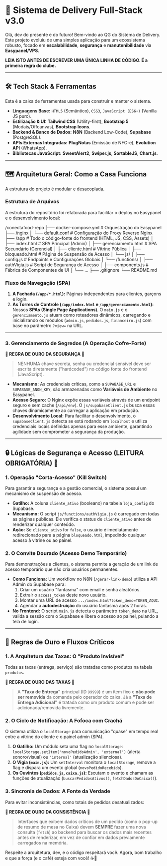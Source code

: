 # 🍔 Sistema de Delivery Full-Stack v3.0

Olá, dev do presente e do futuro! Bem-vindo ao QG do Sistema de Delivery. Este projeto evoluiu de uma simples aplicação para um ecossistema robusto, focado em **escalabilidade**, **segurança** e **manutenibilidade** via **Easypanel/VPS**.

**LEIA ISTO ANTES DE ESCREVER UMA ÚNICA LINHA DE CÓDIGO. É a primeira regra do clube.**

---

## 🛠️ Tech Stack & Ferramentas

Esta é a caixa de ferramentas usada para construir e manter o sistema.

*   **Linguagens Base:** `HTML5` (Semântico), `CSS3`, `JavaScript (ES6+)` (Vanilla JS puro).
*   **Estilização & UI:** **Tailwind CSS** (Utility-first), **Bootstrap 5** (Modais/Offcanvas), **Bootstrap Icons**.
*   **Backend & Banco de Dados:** **N8N** (Backend Low-Code), **Supabase** (PostgreSQL).
*   **APIs Externas Integradas:** **PlugNotas** (Emissão de NFC-e), **Evolution API** (WhatsApp).
*   **Bibliotecas JavaScript:** **SweetAlert2**, **Swiper.js**, **SortableJS**, **Chart.js**.

---

## 🗺️ Arquitetura Geral: Como a Casa Funciona

A estrutura do projeto é modular e desacoplada.

### **Estrutura de Arquivos**

A estrutura do repositório foi refatorada para facilitar o deploy no Easypanel e o desenvolvimento local:

/conectafood-repo
├── docker-compose.yml # Orquestração do Easypanel
├── /nginx
│ └── default.conf # Configuração do Proxy Reverso Nginx
├── /app # Todo o código-fonte do frontend (HTML, JS, CSS, Assets)
│ ├── index.html # SPA Principal (Admin)
│ ├── gerenciamento.html # SPA Secundário (Gerencial)
│ ├── cliente.html # Vitrine Pública
│ ├── bloqueado.html # Página de Suspensão de Acesso
│ └── js/
│ ├── config.js # Endpoints e Configurações Globais
│ └── /functions/
│ ├── authVigia.js # Script de Segurança de Acesso
│ ├── components.js # Fábrica de Componentes de UI
│ └── ...
├── .gitignore
└── README.md


### **Fluxo de Navegação (SPA)**

1.  **A Fachada (`/app/*.html`):** Páginas independentes para clientes, garçons e login.
2.  **As Torres de Controle (`/app/index.html` e `/app/gerenciamento.html`):** Nossos **SPAs (Single Page Applications)**. O `main.js` e o `gerenciamento.js` atuam como roteadores dinâmicos, carregando e inicializando os módulos (`admin.js`, `pedidos.js`, `financeiro.js`) com base no parâmetro `?view=` na URL.

---

### **3. Gerenciamento de Segredos (A Operação Cofre-Forte)**

**🛑 REGRA DE OURO DA SEGURANÇA 🛑**
> NENHUMA chave secreta, senha ou credencial sensível deve ser escrita diretamente ("hardcoded") no código fonte do frontend (JavaScript).

*   **Mecanismo:** As credenciais críticas, como a `SUPABASE_URL` e `SUPABASE_ANON_KEY`, são armazenadas como **Variáveis de Ambiente** no Easypanel.
*   **Acesso Seguro:** O Nginx expõe essas variáveis através de um endpoint seguro e sem cache (`/api/env`). O `js/supabaseClient.js` busca essas chaves dinamicamente ao carregar a aplicação em produção.
*   **Desenvolvimento Local:** Para facilitar o desenvolvimento, o `supabaseClient.js` detecta se está rodando em `localhost` e utiliza credenciais locais definidas apenas para esse ambiente, garantindo agilidade sem comprometer a segurança da produção.

---


## 🔒 Lógicas de Segurança e Acesso (LEITURA OBRIGATÓRIA) 🚨

### **1. Operação "Corta-Acesso" (Kill Switch)**

Para garantir a segurança e a gestão comercial, o sistema possui um mecanismo de suspensão de acesso.

*   **Gatilho:** A coluna `cliente_ativo` (booleano) na tabela `loja_config` do Supabase.
*   **Mecanismo:** O script `js/functions/authVigia.js` é carregado em todas as páginas públicas. Ele verifica o status de `cliente_ativo` antes de renderizar qualquer conteúdo.
*   **Ação:** Se `cliente_ativo` for `false`, o usuário é imediatamente redirecionado para a página `bloqueado.html`, impedindo qualquer acesso à vitrine ou ao painel.

### **2. O Convite Dourado (Acesso Demo Temporário)**

Para demonstrações a clientes, o sistema permite a geração de um link de acesso temporário que não cria usuários permanentes.

*   **Como Funciona:** Um workflow no N8N (`/gerar-link-demo`) utiliza a API Admin do Supabase para:
    1.  Criar um usuário "fantasma" com email e senha aleatórios.
    2.  Extrair o `access_token` deste novo usuário.
    3.  Montar uma URL de acesso `.../index.html?token_demo=TOKEN_AQUI`.
    4.  Agendar a **autodestruição** do usuário fantasma após 2 horas.
*   **No Frontend:** O script `main.js` detecta o parâmetro `token_demo` na URL, valida a sessão com o Supabase e libera o acesso ao painel, pulando a tela de login.

---

## 📝 Regras de Ouro e Fluxos Críticos

### **1. A Arquitetura das Taxas: O "Produto Invisível"**

Todas as taxas (entrega, serviço) são tratadas como produtos na tabela `produtos`.

**🛑 REGRA DE OURO DAS TAXAS 🛑**
> A **"Taxa de Entrega"** principal (ID `99999`) é um item fixo e **não pode ser removida** da comanda pelo operador do caixa. Já a **"Taxa de Entrega Adicional"** é tratada como um produto comum e pode ser adicionada/removida livremente.

### **2. O Ciclo de Notificação: A Fofoca com Crachá**

O sistema utiliza o `localStorage` para comunicação "quase" em tempo real entre a vitrine do cliente e o painel admin (SPA).

1.  **O Gatilho:** Um módulo seta uma flag no `localStorage`: `localStorage.setItem('novoPedidoAdmin', 'external')` (alerta sonoro/visual) ou `'internal'` (atualização silenciosa).
2.  **O Vigia (`main.js`):** Um `setInterval` monitora o `localStorage`, remove a flag e dispara um evento global (`novoPedidoRecebido`).
3.  **Os Ouvintes (`pedidos.js`, `caixa.js`):** Escutam o evento e chamam as funções de atualização (`buscarPedidosAtivos()`, `fetchDadosDoCaixa()`).

### **3. Sincronia de Dados: A Fonte da Verdade**

Para evitar inconsistências, como totais de pedidos desatualizados:

**🛑 REGRA DE OURO DA CONSISTÊNCIA 🛑**
> Interfaces que exibem dados críticos de um pedido (como o pop-up de resumo de mesa no Caixa) devem **SEMPRE** fazer uma nova consulta (`fetch`) ao backend para buscar os dados mais recentes antes de renderizar, em vez de confiar em dados previamente carregados na memória.

Respeite a arquitetura, dev, e o código respeitará você. Agora, bom trabalho e que a força (e o café) esteja com você! ☕💪